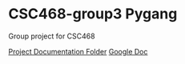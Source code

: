 # CSC468-group3 Pygang
Group project for CSC468

[Project Documentation Folder](./documentation/README.md)
[Google Doc](https://drive.google.com/drive/folders/1069sc6u9dr4h0-0q3rDnA65ZI2EEdPJP?usp=sharing)

